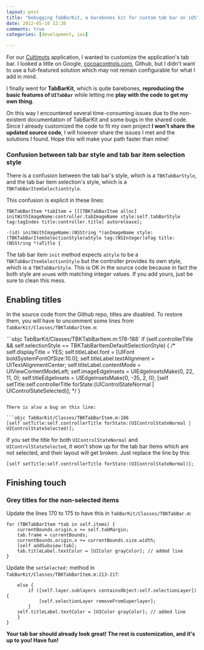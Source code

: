 ```yaml
---
layout: post
title: "Debugging TabBarKit, a barebones kit for custom tab bar on iOS"
date: 2012-05-10 12:36
comments: true
categories: [development, ios]

---
```


For our [Cultimots](http://itunes.apple.com/fr/app/cultimots-un-jeu-culture-vocabulaire/id483710651?l=fr&ls=1&mt=8) application, I wanted to customize the application's tab bar. I looked a little on Google, [cocoacontrols.com](http://cocoacontrols.com/), Github, but I didn't want to use a full-featured solution which may not remain configurable for what I add in mind.

I finally went for **TabBarKit**, which is quite barebones, **reproducing the basic features of `UITabBar`** while letting me **play with the code to get my own thing**.

On this way I encountered several time-consuming issues due to the non-existent documentation of TabBarKit and some bugs in the shared code. Since I already customized the code to fit my own project **I won't share the updated source code**, I will however share the issues I met and the solutions I found. Hope this will make your path faster than mine!

<!--more -->

### Confusion between tab bar style and tab bar item selection style

There is a confusion between the tab bar's style, which is a `TBKTabBarStyle`, and the tab bar item selection's style, which is a `TBKTabBarItemSelectionStyle`.

This confusion is explicit in these lines:

```objc TabBarKit/Classes/TBKTabBarController.m:119
TBKTabBarItem *tabItem = [[[TBKTabBarItem alloc] initWithImageName:controller.tabImageName style:self.tabBarStyle tag:tagIndex title:controller.title] autorelease];
```

```objc TabBarKit/Classes/TBKTabBarItem.m:170
-(id) initWithImageName:(NSString *)anImageName style:(TBKTabBarItemSelectionStyle)aStyle tag:(NSInteger)aTag title:(NSString *)aTitle {
```

The tab bar item `init` method expects `aStyle` to be a `TBKTabBarItemSelectionStyle` but the controller provides its own style, which is a `TBKTabBarStyle`. This is OK in the source code because in fact the both style are `enum`s with matching integer values. If you add yours, just be sure to clean this mess.

## Enabling titles

In the source code from the Github repo, titles are disabled. To restore them, you will have to uncomment some lines from `TabBarKit/Classes/TBKTabBarItem.m`:

```objc TabBarKit/Classes/TBKTabBarItem.m:178-188`
if (self.controllerTitle && self.selectionStyle == TBKTabBarItemDefaultSelectionStyle) {
		/*
		self.displayTitle = YES;
		self.titleLabel.font = [UIFont boldSystemFontOfSize:10.0];
		self.titleLabel.textAlignment = UITextAlignmentCenter;
		self.titleLabel.contentMode = UIViewContentModeLeft;
		self.imageEdgeInsets = UIEdgeInsetsMake(0, 22, 11, 0);
		self.titleEdgeInsets = UIEdgeInsetsMake(0, -35, 2, 0);
		[self setTitle:self.controllerTitle forState:(UIControlStateNormal | UIControlStateSelected)];
		*/
	}
```

There is also a bug on this line:

```objc TabBarKit/Classes/TBKTabBarItem.m:186
[self setTitle:self.controllerTitle forState:(UIControlStateNormal | UIControlStateSelected)];
```

If you set the title for both `UIControlStateNormal` and `UIControlStateSelected`, it won't show up for the tab bar items which are not selected, and their layout will get broken. Just replace the line by this:

```objc TabBarKit/Classes/TBKTabBarItem.m:186
[self setTitle:self.controllerTitle forState:(UIControlStateNormal)];
```

## Finishing touch

### Grey titles for the non-selected items

Update the lines 170 to 175 to have this in `TabBarKit/Classes/TBKTabBar.m`:

```objc TabBarKit/Classes/TBKTabBar.m:170-175
for (TBKTabBarItem *tab in self.items) {
	currentBounds.origin.x += self.tabMargin;
	tab.frame = currentBounds;
	currentBounds.origin.x += currentBounds.size.width;
	[self addSubview:tab];
	tab.titleLabel.textColor = [UIColor grayColor]; // added line
}
```

Update the `setSelected:` method in `TabBarKit/Classes/TBKTabBarItem.m:213-217`:

```objc 
	else {
		if ([self.layer.sublayers containsObject:self.selectionLayer]) {
			[self.selectionLayer removeFromSuperlayer];
		}
    self.titleLabel.textColor = [UIColor grayColor]; // added line
	}
}
```

**Your tab bar should already look great! The rest is customization, and it's up to you! Have fun!**